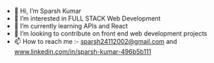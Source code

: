 - 👋 Hi, I’m Sparsh Kumar
- 👀 I’m interested in FULL STACK Web Development
- 🌱 I’m currently learning APIs and React
- 💞️ I’m looking to contribute on front end web development projects
- 📫 How to reach me :- sparsh24112002@gmail.com  and www.linkedin.com/in/sparsh-kumar-496b5b111

<!---
sparshkr24/sparshkr24 is a ✨ special ✨ repository because its `README.md` (this file) appears on your GitHub profile.
You can click the Preview link to take a look at your changes.
--->
